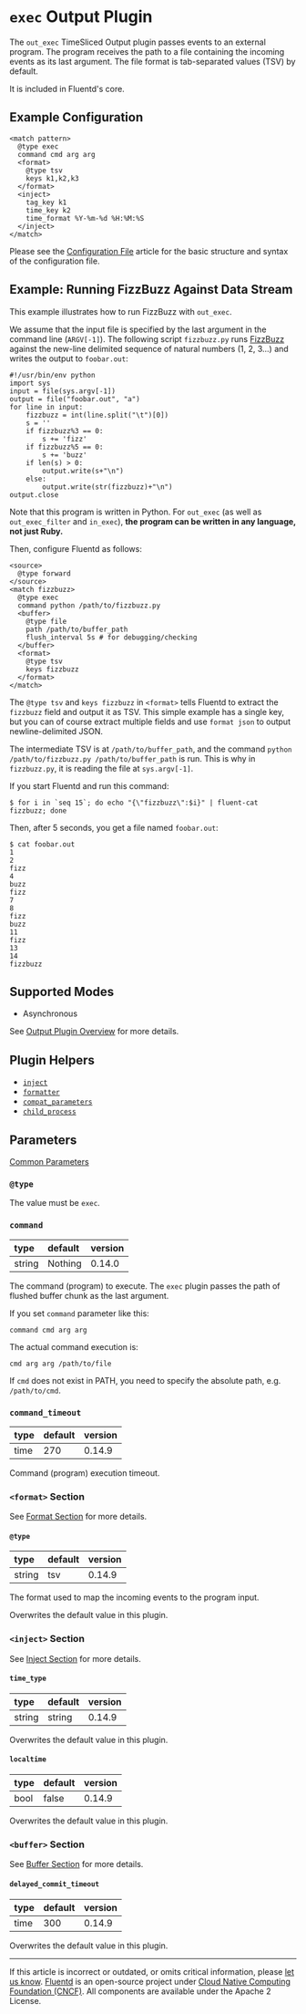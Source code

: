 # `exec` Output Plugin

The `out_exec` TimeSliced Output plugin passes events to an external
program. The program receives the path to a file containing the incoming
events as its last argument. The file format is tab-separated values
(TSV) by default.

It is included in Fluentd's core.


## Example Configuration

```
<match pattern>
  @type exec
  command cmd arg arg
  <format>
    @type tsv
    keys k1,k2,k3
  </format>
  <inject>
    tag_key k1
    time_key k2
    time_format %Y-%m-%d %H:%M:%S
  </inject>
</match>
```

Please see the [Configuration File](/configuration/config-file.md) article for
the basic structure and syntax of the configuration file.


## Example: Running FizzBuzz Against Data Stream

This example illustrates how to run FizzBuzz with `out_exec`.

We assume that the input file is specified by the last argument in the
command line (`ARGV[-1]`). The following script `fizzbuzz.py` runs
[FizzBuzz](http://en.wikipedia.org/wiki/Fizz_buzz) against the new-line
delimited sequence of natural numbers (1, 2, 3...) and writes the output
to `foobar.out`:

```
#!/usr/bin/env python
import sys
input = file(sys.argv[-1])
output = file("foobar.out", "a")
for line in input:
    fizzbuzz = int(line.split("\t")[0])
    s = ''
    if fizzbuzz%3 == 0:
        s += 'fizz'
    if fizzbuzz%5 == 0:
        s += 'buzz'
    if len(s) > 0:
        output.write(s+"\n")
    else:
        output.write(str(fizzbuzz)+"\n")
output.close
```

Note that this program is written in Python. For `out_exec` (as well as
`out_exec_filter` and `in_exec`), **the program can be written in any
language, not just Ruby.**

Then, configure Fluentd as follows:

```
<source>
  @type forward
</source>
<match fizzbuzz>
  @type exec
  command python /path/to/fizzbuzz.py
  <buffer>
    @type file
    path /path/to/buffer_path
    flush_interval 5s # for debugging/checking
  </buffer>
  <format>
    @type tsv
    keys fizzbuzz
  </format>
</match>
```

The `@type tsv` and `keys fizzbuzz` in `<format>` tells Fluentd to
extract the `fizzbuzz` field and output it as TSV. This simple example
has a single key, but you can of course extract multiple fields and use
`format json` to output newline-delimited JSON.

The intermediate TSV is at `/path/to/buffer_path`, and the command
`python /path/to/fizzbuzz.py /path/to/buffer_path` is run. This is why
in `fizzbuzz.py`, it is reading the file at `sys.argv[-1]`.

If you start Fluentd and run this command:

```
$ for i in `seq 15`; do echo "{\"fizzbuzz\":$i}" | fluent-cat fizzbuzz; done
```

Then, after 5 seconds, you get a file named `foobar.out`:

```
$ cat foobar.out
1
2
fizz
4
buzz
fizz
7
8
fizz
buzz
11
fizz
13
14
fizzbuzz
```


## Supported Modes

-   Asynchronous

See [Output Plugin Overview](/plugins/output/README.md) for more details.


## Plugin Helpers

-   [`inject`](/developer/api-plugin-helper-inject.md)
-   [`formatter`](/developer/api-plugin-helper-formatter.md)
-   [`compat_parameters`](/developer/api-plugin-helper-compat_parameters.md)
-   [`child_process`](/developer/api-plugin-helper-child_process.md)


## Parameters

[Common Parameters](/configuration/plugin-common-parameters.md)

### `@type`

The value must be `exec`.


### `command`

| type   | default | version |
|:-------|:--------|:--------|
| string | Nothing | 0.14.0  |

The command (program) to execute. The `exec` plugin passes the path of
flushed buffer chunk as the last argument.

If you set `command` parameter like this:

```
command cmd arg arg
```

The actual command execution is:

```
cmd arg arg /path/to/file
```

If `cmd` does not exist in PATH, you need to specify the absolute path, e.g.
`/path/to/cmd`.


### `command_timeout`

| type | default | version |
|:-----|:--------|:--------|
| time | 270     | 0.14.9  |

Command (program) execution timeout.


### `<format>` Section

See [Format Section](/configuration/format-section.md) for more details.


#### `@type`

| type   | default | version |
|:-------|:--------|:--------|
| string | tsv     | 0.14.9  |

The format used to map the incoming events to the program input.

Overwrites the default value in this plugin.


### `<inject>` Section

See [Inject Section](/configuration/inject-section.md) for more details.


#### `time_type`

| type   | default | version |
|:-------|:--------|:--------|
| string | string  | 0.14.9  |

Overwrites the default value in this plugin.


#### `localtime`

| type | default | version |
|:-----|:--------|:--------|
| bool | false   | 0.14.9  |

Overwrites the default value in this plugin.


### `<buffer>` Section

See [Buffer Section](/configuration/buffer-section.md) for more details.


#### `delayed_commit_timeout`

| type | default | version |
|:-----|:--------|:--------|
| time | 300     | 0.14.9  |

Overwrites the default value in this plugin.


------------------------------------------------------------------------

If this article is incorrect or outdated, or omits critical information, please
[let us know](https://github.com/fluent/fluentd-docs-gitbook/issues?state=open).
[Fluentd](http://www.fluentd.org/) is an open-source project under
[Cloud Native Computing Foundation (CNCF)](https://cncf.io/). All components are
available under the Apache 2 License.
